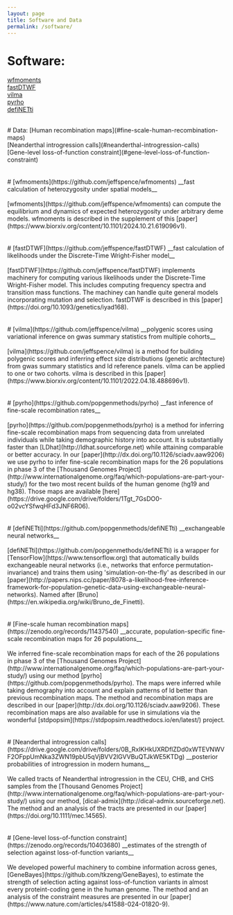 ```yaml
---
layout: page
title: Software and Data
permalink: /software/
---
```


# Software:
[wfmoments](#wfmoments) <br>
[fastDTWF](#fastdtwf) <br>
[vilma](#vilma) <br>
[pyrho](#pyrho) <br>
[defiNETti](#definetti)

<br>
# Data:
[Human recombination maps](#fine-scale-human-recombination-maps) <br> 
[Neanderthal introgression calls](#neanderthal-introgression-calls) <br>
[Gene-level loss-of-function constraint](#gene-level-loss-of-function-constraint)
<br>
<br>
<br>
# [wfmoments](https://github.com/jeffspence/wfmoments)
__fast calculation of heterozygosity under spatial models__
<br>
<br>
[wfmoments](https://github.com/jeffspence/wfmoments) can compute
the equilibrium and dynamics of expected heterozygosity under arbitrary
deme models. wfmoments is described in the supplement of this [paper](https://www.biorxiv.org/content/10.1101/2024.10.21.619096v1).

<br>
<br>
<br>
# [fastDTWF](https://github.com/jeffspence/fastDTWF)
__fast calculation of likelihoods under the Discrete-Time Wright-Fisher model__
<br>
<br>
[fastDTWF](https://github.com/jeffspence/fastDTWF)
implements machinery for computing various likelihoods under the
Discrete-Time Wright-Fisher model. This includes computing frequency spectra and
transition mass functions. The machiney can handle quite general models incorporating
mutation and selection.  fastDTWF is described in this [paper](https://doi.org/10.1093/genetics/iyad168).

<br>
<br>
<br>
# [vilma](https://github.com/jeffspence/vilma)
__polygenic scores using variational inference on gwas summary statistics from multiple cohorts__
<br>
<br>
[vilma](https://github.com/jeffspence/vilma) is a method for building
polygenic scores and inferring effect size distributions (genetic archtecture)
from gwas summary statistics and ld reference panels. vilma can be applied
to one or two cohorts. vilma is described in this
[paper](https://www.biorxiv.org/content/10.1101/2022.04.18.488696v1).

<br>
<br>
<br>
# [pyrho](https://github.com/popgenmethods/pyrho)
__fast inference of fine-scale recombination rates__ 
<br>
<br>
[pyrho](https://github.com/popgenmethods/pyrho) is a method for inferring
fine-scale recombination maps from sequencing data from unrelated individuals
while taking demographic history into account.
It is substantially faster than [LDhat](http://ldhat.sourceforge.net) while 
attaining comparable or better accuracy. In our
[paper](http://dx.doi.org/10.1126/sciadv.aaw9206)
we use pyrho to infer fine-scale recombination maps for the 26 populations in phase 3
of the
[Thousand Genomes Project](http://www.internationalgenome.org/faq/which-populations-are-part-your-study/)
for the two most recent builds of the human genome (hg19 and hg38).
Those maps are available
[here](https://drive.google.com/drive/folders/1Tgt_7GsDO0-o02vcYSfwqHFd3JNF6R06).

<br>
<br>
<br>
# [defiNETti](https://github.com/popgenmethods/defiNETti)
__exchangeable neural networks__ 
<br>
<br>
[defiNETti](https://github.com/popgenmethods/defiNETti) is a wrapper for
[TensorFlow](https://www.tensorflow.org) that automatically builds
exchangeable neural networks (i.e., networks that enforce
permutation-invariance) and trains them using
'simulation-on-the-fly' as described in our
[paper](http://papers.nips.cc/paper/8078-a-likelihood-free-inference-framework-for-population-genetic-data-using-exchangeable-neural-networks).  Named after
[Bruno](https://en.wikipedia.org/wiki/Bruno_de_Finetti).

<br>
<br>
<br>
# [Fine-scale human recombination maps](https://zenodo.org/records/11437540)
__accurate, population-specific fine-scale recombination maps
for 26 populations__ 
<br>
<br>
We inferred fine-scale recombination maps for each of the 26 populations
in phase 3 of the
[Thousand Genomes Project](http://www.internationalgenome.org/faq/which-populations-are-part-your-study/)
using our method
[pyrho](https://github.com/popgenmethods/pyrho).  The maps were
inferred while taking demography into account and explain patterns of
ld better than previous recombination maps.  The method and recombination
maps are described in our
[paper](http://dx.doi.org/10.1126/sciadv.aaw9206).
These recombination maps are also available for use in simulations
via the wonderful [stdpopsim](https://stdpopsim.readthedocs.io/en/latest/) project.


<br>
<br>
<br>
# [Neanderthal introgression calls](https://drive.google.com/drive/folders/0B_RxlKHkUXRDflZDd0xWTEVNWVF2OFppUmNka3ZWN19pbU5qVjBVV2lGVVBuQTJkWE5KTDg)
__posterior probabilities of introgression in modern humans__ 
<br>
<br>
We called tracts of Neanderthal introgression in the CEU, CHB,
and CHS samples from the
[Thousand Genomes Project](http://www.internationalgenome.org/faq/which-populations-are-part-your-study/)
using our
method, [dical-admix](http://dical-admix.sourceforge.net).
The method and an analysis of the tracts are presented in our
[paper](https://doi.org/10.1111/mec.14565).


<br>
<br>
<br>
# [Gene-level loss-of-function constraint](https://zenodo.org/records/10403680)
__estimates of the strength of selection against loss-of-function variants__
<br>
<br>
We developed powerful machinery to combine information across genes,
[GeneBayes](https://github.com/tkzeng/GeneBayes), to estimate the strength of selection acting against
loss-of-function variants in almost every proteint-coding gene in the human genome. The method
and an analysis of the constraint measures are presented in our
[paper](https://www.nature.com/articles/s41588-024-01820-9).
